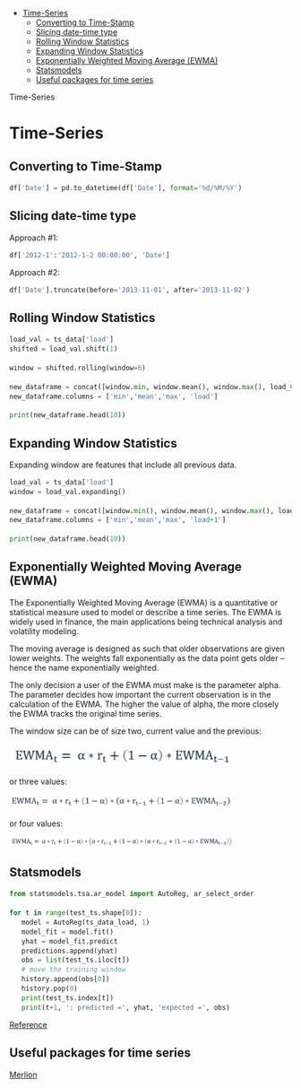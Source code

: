 <!--ts-->
   * [Time-Series](#time-series)
      * [Converting to Time-Stamp](#converting-to-time-stamp)
      * [Slicing date-time type](#slicing-date-time-type)
      * [Rolling Window Statistics](#rolling-window-statistics)
      * [Expanding Window Statistics](#expanding-window-statistics)
      * [Exponentially Weighted Moving Average (EWMA)](#exponentially-weighted-moving-average-ewma)
      * [Statsmodels](#statsmodels)
      * [Useful packages for time series](#useful-packages-for-time-series)

<!-- Added by: gil_diy, at: Sun 06 Feb 2022 19:04:52 IST -->

<!--te-->

 Time-Series

# Time-Series

## Converting to Time-Stamp

```python
df['Date'] = pd.to_datetime(df['Date'], format='%d/%M/%Y')
```

## Slicing date-time type

Approach #1:

```python
df['2012-1':'2012-1-2 00:00:00', 'Date']
```


Approach #2:

```python
df['Date'].truncate(before='2013-11-01', after='2013-11-02')
```


## Rolling Window Statistics

```python
load_val = ts_data['load']
shifted = load_val.shift(1)

window = shifted.rolling(window=6)

new_dataframe = concat([window.min, window.mean(), window.max(), load_val], axis=1)
new_dataframe.columns = ['min','mean','max', 'load']

print(new_dataframe.head(10))
```

## Expanding Window Statistics

Expanding window are features that include all previous data. 

```python
load_val = ts_data['load']
window = load_val.expanding()

new_dataframe = concat([window.min(), window.mean(), window.max(), load_val.shift(-1)], axis=1)
new_dataframe.columns = ['min','mean','max', 'load+1']

print(new_dataframe.head(10))
```


## Exponentially Weighted Moving Average (EWMA)

The Exponentially Weighted Moving Average (EWMA) is a quantitative or statistical measure used to model or describe a time series. The EWMA is widely used in finance, the main applications being technical analysis and volatility modeling.

The moving average is designed as such that older observations are given lower weights. The weights fall exponentially as the data point gets older – hence the name exponentially weighted.

The only decision a user of the EWMA must make is the parameter alpha. The parameter decides how important the current observation is in the calculation of the EWMA. The higher the value of alpha, the more closely the EWMA tracks the original time series.

The window size can be of size two, current value and the previous:

<p align="center" style="width:400px;" >
  <img src="images/time-series/Exponentially_Weighted_Moving_Average_1.jpg" title="tool tip here">
</p>

or three values:

<p align="center" style="width:400px;" >
  <img src="images/time-series/Exponentially_Weighted_Moving_Average_2.jpg" title="tool tip here">
</p>

or four values:

<p align="center" style="width:400px;" >
  <img src="images/time-series/Exponentially_Weighted_Moving_Average_3.jpg" title="tool tip here">
</p>

## Statsmodels

```python
from statsmodels.tsa.ar_model import AutoReg, ar_select_order

for t in range(test_ts.shape[0]):
   model = AutoReg(ts_data_load, 1)
   model_fit = model.fit()
   yhat = model_fit.predict
   predictions.append(yhat)
   obs = list(test_ts.iloc[t])
   # move the training window
   history.append(obs[0])
   history.pop(0)
   print(test_ts.index[t])
   print(t+1, ': predicted =', yhat, 'expected =', obs)
```

[Reference](https://machinelearningmastery.com/autoregression-models-time-series-forecasting-python/)



## Useful packages for time series

[Merlion](https://github.com/salesforce/Merlion)